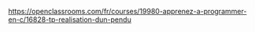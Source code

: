 https://openclassrooms.com/fr/courses/19980-apprenez-a-programmer-en-c/16828-tp-realisation-dun-pendu

